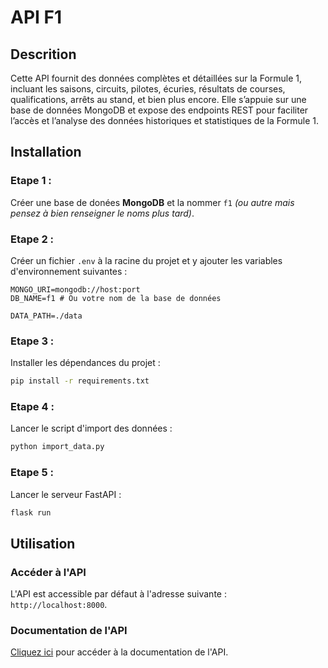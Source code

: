 # API F1

## Descrition

Cette API fournit des données complètes et détaillées sur la Formule 1, incluant les saisons, circuits, pilotes, écuries, résultats de courses, qualifications, arrêts au stand, et bien plus encore.
Elle s’appuie sur une base de données MongoDB et expose des endpoints REST pour faciliter l’accès et l’analyse des données historiques et statistiques de la Formule 1.

## Installation

### Etape 1 :
Créer une base de donées **MongoDB** et la nommer `f1` *(ou autre mais pensez à bien renseigner le noms plus tard)*.

### Etape 2 :
Créer un fichier `.env` à la racine du projet et y ajouter les variables d'environnement suivantes :

```env
MONGO_URI=mongodb://host:port
DB_NAME=f1 # Ou votre nom de la base de données

DATA_PATH=./data
```
### Etape 3 :
Installer les dépendances du projet :

```bash
pip install -r requirements.txt
```

### Etape 4 :
Lancer le script d'import des données :

```bash
python import_data.py
```

### Etape 5 :
Lancer le serveur FastAPI :

```bash
flask run
```

## Utilisation

### Accéder à l'API
L'API est accessible par défaut à l'adresse suivante : `http://localhost:8000`.

### Documentation de l'API

[Cliquez ici](./ROUTES.md)  pour accéder à la documentation de l'API.
